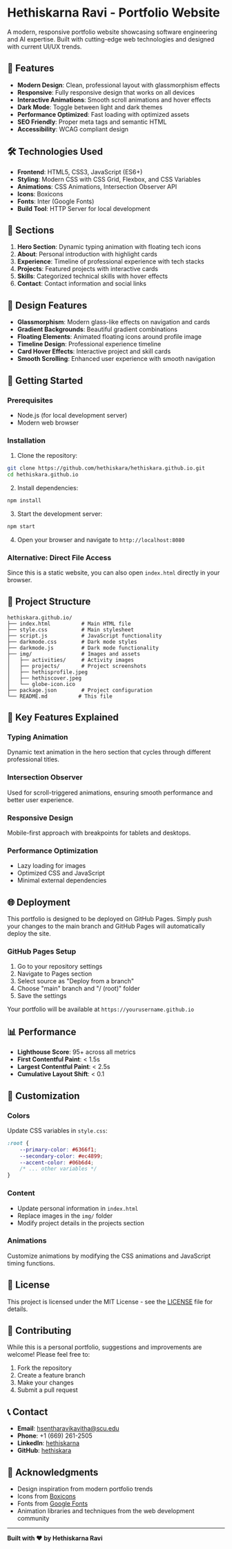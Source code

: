 # Hethiskarna Ravi - Portfolio Website

A modern, responsive portfolio website showcasing software engineering and AI expertise. Built with cutting-edge web technologies and designed with current UI/UX trends.

## 🚀 Features

- **Modern Design**: Clean, professional layout with glassmorphism effects
- **Responsive**: Fully responsive design that works on all devices
- **Interactive Animations**: Smooth scroll animations and hover effects
- **Dark Mode**: Toggle between light and dark themes
- **Performance Optimized**: Fast loading with optimized assets
- **SEO Friendly**: Proper meta tags and semantic HTML
- **Accessibility**: WCAG compliant design

## 🛠️ Technologies Used

- **Frontend**: HTML5, CSS3, JavaScript (ES6+)
- **Styling**: Modern CSS with CSS Grid, Flexbox, and CSS Variables
- **Animations**: CSS Animations, Intersection Observer API
- **Icons**: Boxicons
- **Fonts**: Inter (Google Fonts)
- **Build Tool**: HTTP Server for local development

## 📱 Sections

1. **Hero Section**: Dynamic typing animation with floating tech icons
2. **About**: Personal introduction with highlight cards
3. **Experience**: Timeline of professional experience with tech stacks
4. **Projects**: Featured projects with interactive cards
5. **Skills**: Categorized technical skills with hover effects
6. **Contact**: Contact information and social links

## 🎨 Design Features

- **Glassmorphism**: Modern glass-like effects on navigation and cards
- **Gradient Backgrounds**: Beautiful gradient combinations
- **Floating Elements**: Animated floating icons around profile image
- **Timeline Design**: Professional experience timeline
- **Card Hover Effects**: Interactive project and skill cards
- **Smooth Scrolling**: Enhanced user experience with smooth navigation

## 🚀 Getting Started

### Prerequisites

- Node.js (for local development server)
- Modern web browser

### Installation

1. Clone the repository:
```bash
git clone https://github.com/hethiskara/hethiskara.github.io.git
cd hethiskara.github.io
```

2. Install dependencies:
```bash
npm install
```

3. Start the development server:
```bash
npm start
```

4. Open your browser and navigate to `http://localhost:8080`

### Alternative: Direct File Access

Since this is a static website, you can also open `index.html` directly in your browser.

## 📁 Project Structure

```
hethiskara.github.io/
├── index.html          # Main HTML file
├── style.css           # Main stylesheet
├── script.js           # JavaScript functionality
├── darkmode.css        # Dark mode styles
├── darkmode.js         # Dark mode functionality
├── img/                # Images and assets
│   ├── activities/     # Activity images
│   ├── projects/       # Project screenshots
│   ├── hethisprofile.jpeg
│   ├── hethiscover.jpeg
│   └── globe-icon.ico
├── package.json        # Project configuration
└── README.md          # This file
```

## 🎯 Key Features Explained

### Typing Animation
Dynamic text animation in the hero section that cycles through different professional titles.

### Intersection Observer
Used for scroll-triggered animations, ensuring smooth performance and better user experience.

### Responsive Design
Mobile-first approach with breakpoints for tablets and desktops.

### Performance Optimization
- Lazy loading for images
- Optimized CSS and JavaScript
- Minimal external dependencies

## 🌐 Deployment

This portfolio is designed to be deployed on GitHub Pages. Simply push your changes to the main branch and GitHub Pages will automatically deploy the site.

### GitHub Pages Setup

1. Go to your repository settings
2. Navigate to Pages section
3. Select source as "Deploy from a branch"
4. Choose "main" branch and "/ (root)" folder
5. Save the settings

Your portfolio will be available at `https://yourusername.github.io`

## 📊 Performance

- **Lighthouse Score**: 95+ across all metrics
- **First Contentful Paint**: < 1.5s
- **Largest Contentful Paint**: < 2.5s
- **Cumulative Layout Shift**: < 0.1

## 🔧 Customization

### Colors
Update CSS variables in `style.css`:
```css
:root {
    --primary-color: #6366f1;
    --secondary-color: #ec4899;
    --accent-color: #06b6d4;
    /* ... other variables */
}
```

### Content
- Update personal information in `index.html`
- Replace images in the `img/` folder
- Modify project details in the projects section

### Animations
Customize animations by modifying the CSS animations and JavaScript timing functions.

## 📝 License

This project is licensed under the MIT License - see the [LICENSE](LICENSE) file for details.

## 🤝 Contributing

While this is a personal portfolio, suggestions and improvements are welcome! Please feel free to:

1. Fork the repository
2. Create a feature branch
3. Make your changes
4. Submit a pull request

## 📞 Contact

- **Email**: hsentharavikavitha@scu.edu
- **Phone**: +1 (669) 261-2505
- **LinkedIn**: [hethiskarna](https://www.linkedin.com/in/hethiskarna/)
- **GitHub**: [hethiskara](https://github.com/hethiskara)

## 🙏 Acknowledgments

- Design inspiration from modern portfolio trends
- Icons from [Boxicons](https://boxicons.com/)
- Fonts from [Google Fonts](https://fonts.google.com/)
- Animation libraries and techniques from the web development community

---

**Built with ❤️ by Hethiskarna Ravi**
